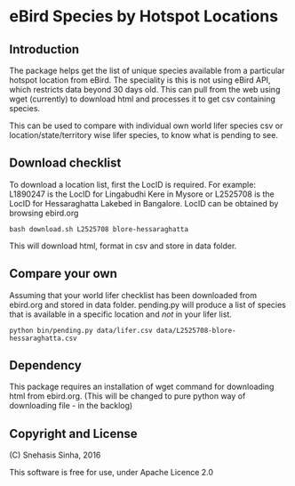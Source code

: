 eBird Species by Hotspot Locations
==================================

Introduction
------------

The package helps get the list of unique species available from a particular hotspot location from eBird.
The speciality is this is not using eBird API, which restricts data beyond 30 days old. This can pull 
from the web using wget (currently) to download html and processes it to get csv containing species.

This can be used to compare with individual own world lifer species csv or location/state/territory wise
lifer species, to know what is pending to see.

Download checklist
------------------

To download a location list, first the LocID is required. For example: L1890247 is the LocID for Lingabudhi Kere 
in Mysore or L2525708 is the LocID for Hessaraghatta Lakebed in Bangalore. LocID can be obtained by browsing 
ebird.org

```
bash download.sh L2525708 blore-hessaraghatta
```

This will download html, format in csv and store in data folder.

Compare your own
----------------

Assuming that your world lifer checklist has been downloaded from ebird.org and stored in data folder. 
pending.py will produce a list of species that is available in a specific location and _not_ in your
lifer list.

```
python bin/pending.py data/lifer.csv data/L2525708-blore-hessaraghatta.csv
```

Dependency
----------

This package requires an installation of wget command for downloading html from ebird.org. (This will be 
changed to pure python way of downloading file - in the backlog)


Copyright and License
---------------------
(C) Snehasis Sinha, 2016

This software is free for use, under Apache Licence 2.0
